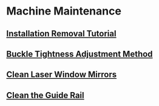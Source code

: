 ﻿---
sidebar_position: 6
sidebar_label: Machine Maintenance
---
# Machine Maintenance
## [Installation Removal Tutorial](https://wiki.toocaa.com/en/toocaa-l2/Machine%20Maintenance/installation-removal-tutorial)
## [Buckle Tightness Adjustment Method](https://wiki.toocaa.com/en/toocaa-l2/Machine%20Maintenance/buckle-tightness-adjustment-method)
## [Clean Laser Window Mirrors](https://wiki.toocaa.com/en/toocaa-l2/Machine%20Maintenance/clean-laser-window-mirrors)
## [Clean the Guide Rail](https://wiki.toocaa.com/en/toocaa-l2/Machine%20Maintenance/clean-the-guide-rail)
